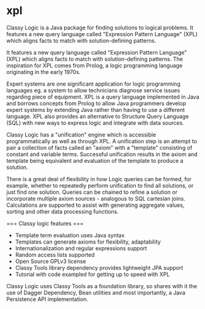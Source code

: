 # xpl
Classy Logic is a Java package for finding solutions to logical problems. It features 
a new query language called "Expression Pattern Language" (XPL) which aligns 
facts to match with solution-defining patterns.

It features a new query language called "Expression Pattern Language" (XPL) which aligns facts to match 
with solution-defining patterns. The inspiration for XPL comes from Prolog, a logic programming language 
originating in the early 1970s. 

Expert systems are one significant application for logic programming languages eg. a system to allow 
technicians diagnose service issues regarding piece of equipment. XPL is a query language implemented 
in Java and borrows concepts from Prolog to allow Java programmers develop expert systems by extending 
Java rather than having to use a different language. XPL also provides an alternative to Structure Query 
Language (SQL) with new ways to express logic and integrate with data sources.  

Classy Logic has a "unification" engine which is accessible programmatically as well as through XPL. 
A unification step is an attempt to pair a collection of facts called an "axiom" with a "template" 
consisting of constant and variable terms. Successful unification results in the axiom and template 
being equivalent and evaluation of the template to produce a solution. 

There is a great deal of flexibility in how Logic queries can be formed, for example, whether to 
repeatedly perform unification to find all solutions, or just find one solution. Queries can be 
chained to refine a solution or incorporate multiple axiom sources - analogous to SQL cartesian 
joins. Calculations are supported to assist with generating aggregate values, sorting and other 
data processing functions.


=== Classy logic features ===
   * Template term evaluation uses Java syntax
   * Templates can generate axioms for flexibility, adaptability
   * Internationalization and regular expressions support
   * Random access lists supported
   * Open Source GPLv3 license
   * Classy Tools library dependency provides lightweight JPA support
   * Tutorial with code exampled for getting up to speed with XPL

Classy Logic uses Classy Tools as a foundation library, so shares with it the use of Dagger Dependency, 
Bean utilities and most importantly, a Java Persistence API implementation.



